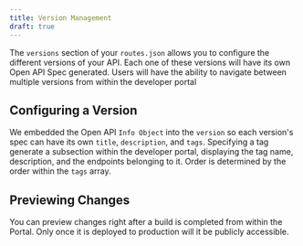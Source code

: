 ```yaml
---
title: Version Management
draft: true
---
```


The `versions` section of your `routes.json` allows you to configure the different versions of your API. Each one of these versions will have its own Open API Spec generated. Users will have the ability to navigate between multiple versions from within the developer portal

## Configuring a Version

We embedded the Open API `Info Object` into the `version` so each version's spec can have its own `title`, `description`, and `tags`. Specifying a tag generate a subsection within the developer portal, displaying the tag name, description, and the endpoints belonging to it. Order is determined by the order within the `tags` array.

## Previewing Changes

You can preview changes right after a build is completed from within the Portal. Only once it is deployed to production will it be publicly accessible.
